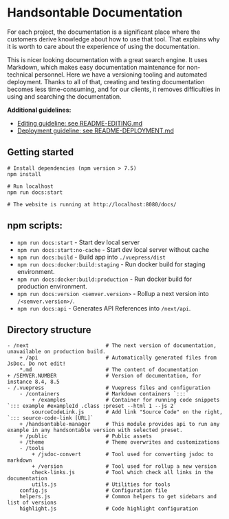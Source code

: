 # Handsontable Documentation

For each project, the documentation is a significant place where the customers derive knowledge about how to use that tool.
That explains why it is worth to care about the experience of using the documentation.

This is nicer looking documentation with a great search engine.
It uses Markdown, which makes easy documentation maintenance for non-technical personnel.
Here we have a versioning tooling and automated deployment.
Thanks to all of that, creating and testing documentation becomes less time-consuming, and for our clients, it removes difficulties in using and searching the documentation.

**Additional guidelines:**

* [Editing guideline: see README-EDITING.md](./README-EDITING.md)
* [Deployment guideline: see README-DEPLOYMENT.md](./README-DEPLOYMENT.md)

## Getting started

```shell script
# Install dependencies (npm version > 7.5)
npm install

# Run localhost
npm run docs:start

# The website is running at http://localhost:8080/docs/
```

## npm scripts:

* `npm run docs:start` - Start dev local server
* `npm run docs:start:no-cache` - Start dev local server without cache
* `npm run docs:build` - Build app into `./vuepress/dist`
* `npm run docs:docker:build:staging` - Run docker build for staging environment.
* `npm run docs:docker:build:production` - Run docker build for production environment.
* `npm run docs:version <semver.version>` - Rollup a next version into `/<semver.version>/`.
* `npm run docs:api` - Generates API References into `/next/api`.

## Directory structure

```
- /next                         # The next version of documentation, unavailable on production build.
    + /api                      # Automatically generated files from JsDoc. Do not edit!
    *.md                        # The content of documentation
+ /SEMVER.NUMBER                # Version of documentation, for instance 8.4, 8.5
- /.vuepress                    # Vuepress files and configuration
    - /containers               # Markdown containers `:::`
        + /examples             # Container for running code snippets `::: example #exampleId .class :preset --html 1 --js 2`
        sourceCodeLink.js       # Add link "Source Code" on the right, `::: source-code-link [URL]`
    + /handsontable-manager     # This module provides api to run any example in any handsontable version with selected preset.
    + /public                   # Public assets
    + /theme                    # Theme overwrites and customizations
    - /tools            
        + /jsdoc-convert        # Tool used for converting jsdoc to markdown
        + /version              # Tool used for rollup a new version
        check-links.js          # Tool which check all links in the documentation
        utils.js                # Utilities for tools
    config.js                   # Configuration file
    helpers.js                  # Common helpers to get sidebars and list of versions
    highlight.js                # Code highlight configuration
```

